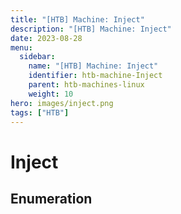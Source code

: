 ```yaml
---
title: "[HTB] Machine: Inject"
description: "[HTB] Machine: Inject"
date: 2023-08-28
menu:
  sidebar:
    name: "[HTB] Machine: Inject"
    identifier: htb-machine-Inject
    parent: htb-machines-linux
    weight: 10
hero: images/inject.png
tags: ["HTB"]
---
```


# Inject
## Enumeration